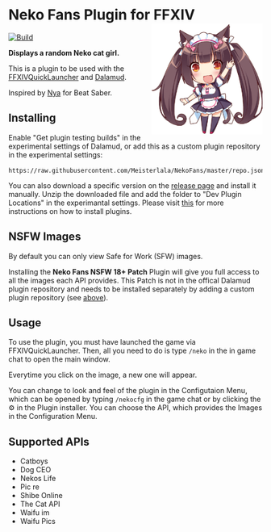 # Neko Fans Plugin for FFXIV <img src="icon.png" align="right" width="220">

[![Build](https://github.com/Meisterlala/NekoFans/actions/workflows/build.yml/badge.svg)](https://github.com/Meisterlala/NekoFans/actions/workflows/build.yml)

**Displays a random Neko cat girl.**

This is a plugin to be used with the [FFXIVQuickLauncher](https://github.com/goatcorp/FFXIVQuickLauncher) and [Dalamud](https://github.com/goatcorp/Dalamud).

Inspired by [Nya](https://github.com/Sirspam/Nya) for Beat Saber.

## Installing

Enable "Get plugin testing builds" in the experimental settings of Dalamud, or
add this as a custom plugin repository in the experimental settings:

```url
https://raw.githubusercontent.com/Meisterlala/NekoFans/master/repo.json
```

You can also download a specific version on the [release page](https://github.com/Meisterlala/NekoFans/releases) and install it manually. Unzip the downloaded file and add the folder to "Dev Plugin Locations" in the experimantal settings.
Please visit [this](https://github.com/LeonBlade/DalamudPlugins) for more instructions on how to install plugins.

## NSFW Images

By default you can only view Safe for Work (SFW) images.

Installing the **Neko Fans NSFW 18+ Patch** Plugin will give you full access to all the images each API provides. This Patch is not in the offical Dalamud plugin repository and needs to be installed separately by adding a custom plugin repository (see [above](#installing)).

## Usage

To use the plugin, you must have launched the game via FFXIVQuickLauncher.
Then, all you need to do is type `/neko` in the in game chat to open the main window.

Everytime you click on the image, a new one will appear.

You can change to look and feel of the plugin in the Configutaion Menu, which can be opened by typing `/nekocfg` in the game chat or by clicking the ⚙ in the Plugin installer. You can choose the API, which provides the Images in the Configuration Menu.

## Supported APIs

- Catboys
- Dog CEO
- Nekos Life
- Pic re
- Shibe Online
- The Cat API
- Waifu im
- Waifu Pics
